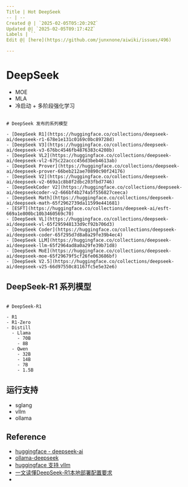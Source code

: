 ```yaml
---
Title | Hot DeepSeek
-- | --
Created @ | `2025-02-05T05:20:29Z`
Updated @| `2025-02-05T09:17:42Z`
Labels | ``
Edit @| [here](https://github.com/junxnone/aiwiki/issues/496)

---
```

# DeepSeek

- MOE
- MLA
- 冷启动 + 多阶段强化学习

```markmap

# DeepSeek 发布的系列模型

- [DeepSeek R1](https://huggingface.co/collections/deepseek-ai/deepseek-r1-678e1e131c0169c0bc89728d)
- [DeepSeek V3](https://huggingface.co/collections/deepseek-ai/deepseek-v3-676bc4546fb4876383c4208b)
- [DeepSeek VL2](https://huggingface.co/collections/deepseek-ai/deepseek-vl2-675c22accc456d3beb4613ab)
- [DeepSeek Prover](https://huggingface.co/collections/deepseek-ai/deepseek-prover-66beb212ae70890c90f24176)
- [DeepSeek V2](https://huggingface.co/collections/deepseek-ai/deepseek-v2-669a1c8b8f2dbc203fbd7746)
- [DeepSeekCoder V2](https://huggingface.co/collections/deepseek-ai/deepseekcoder-v2-666bf4b274a5f556827ceeca)
- [DeepSeek Math](https://huggingface.co/collections/deepseek-ai/deepseek-math-65f2962739da11599e441681)
- [ESFT](https://huggingface.co/collections/deepseek-ai/esft-669a1e800bc10b3460569c70)
- [DeepSeek VL](https://huggingface.co/collections/deepseek-ai/deepseek-vl-65f295948133d9cf92b706d3)
- [DeepSeek Coder](https://huggingface.co/collections/deepseek-ai/deepseek-coder-65f295d7d8a0a29fe39b4ec4)
- [DeepSeek LLM](https://huggingface.co/collections/deepseek-ai/deepseek-llm-65f2964ad8a0a29fe39b71d8)
- [DeepSeek MoE](https://huggingface.co/collections/deepseek-ai/deepseek-moe-65f29679f5cf26fe063686bf)
- [DeepSeek V2.5](https://huggingface.co/collections/deepseek-ai/deepseek-v25-66d97550c81167fc5e5e32e6)

```

## DeepSeek-R1 系列模型

```markmap

# DeepSeek-R1

- R1
- R1-Zero
- Distill
  - Llama
    - 70B
    - 8B
  - Qwen
    - 32B
    - 14B
    - 7B
    - 1.5B

```



## 运行支持
- sglang
- vllm
- ollama

## Reference
- [huggingface - deepseek-ai](https://huggingface.co/deepseek-ai)
- [ollama-deepseek](https://ollama.com/library/deepseek-r1)
- [huggingface 支持 vllm](https://github.com/vllm-project/vllm)
- [一文读懂DeepSeek-R1本地部署配置要求](https://www.53ai.com/news/finetuning/2025020418637.html)
- 

